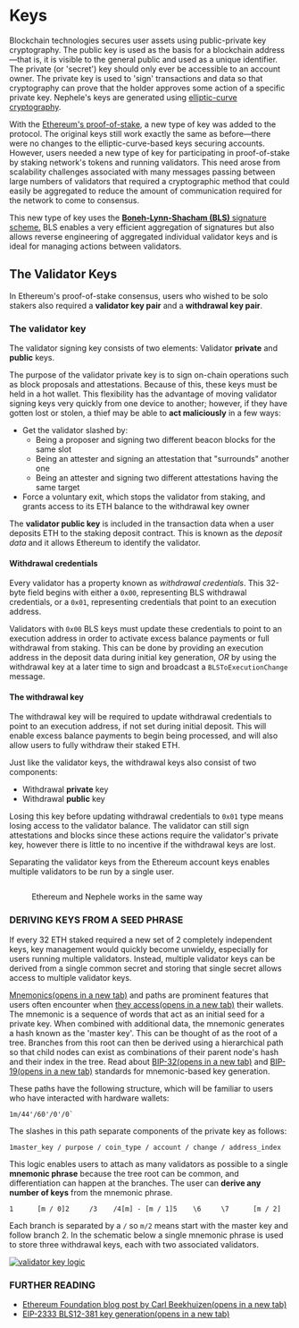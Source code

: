 # Keys

Blockchain technologies secures user assets using public-private key cryptography. The public key is used as the basis for a blockchain address—that is, it is visible to the general public and used as a unique identifier. The private (or 'secret') key should only ever be accessible to an account owner. The private key is used to 'sign' transactions and data so that cryptography can prove that the holder approves some action of a specific private key. Nephele's keys are generated using [elliptic-curve cryptography](https://en.wikipedia.org/wiki/Elliptic-curve\_cryptography).

With the [Ethereum's proof-of-stake](https://ethereum.org/en/developers/docs/consensus-mechanisms/pos/), a new type of key was added to the protocol. The original keys still work exactly the same as before—there were no changes to the elliptic-curve-based keys securing accounts. However, users needed a new type of key for participating in proof-of-stake by staking network's tokens and running validators. This need arose from scalability challenges associated with many messages passing between large numbers of validators that required a cryptographic method that could easily be aggregated to reduce the amount of communication required for the network to come to consensus.

This new type of key uses the [**Boneh-Lynn-Shacham (BLS)** signature scheme.](https://wikipedia.org/wiki/BLS\_digital\_signature) BLS enables a very efficient aggregation of signatures but also allows reverse engineering of aggregated individual validator keys and is ideal for managing actions between validators.

## The Validator Keys <a href="#two-types-of-keys" id="two-types-of-keys"></a>

In Ethereum's proof-of-stake consensus, users who wished to be solo stakers also required a **validator key pair** and a **withdrawal key pair**.

### The validator key <a href="#validator-key" id="validator-key"></a>

The validator signing key consists of two elements: Validator **private** and **public** keys.

The purpose of the validator private key is to sign on-chain operations such as block proposals and attestations. Because of this, these keys must be held in a hot wallet. This flexibility has the advantage of moving validator signing keys very quickly from one device to another; however, if they have gotten lost or stolen, a thief may be able to **act maliciously** in a few ways:

* Get the validator slashed by:
  * Being a proposer and signing two different beacon blocks for the same slot
  * Being an attester and signing an attestation that "surrounds" another one
  * Being an attester and signing two different attestations having the same target
* Force a voluntary exit, which stops the validator from staking, and grants access to its ETH balance to the withdrawal key owner

The **validator public key** is included in the transaction data when a user deposits ETH to the staking deposit contract. This is known as the _deposit data_ and it allows Ethereum to identify the validator.

#### Withdrawal credentials <a href="#withdrawal-credentials" id="withdrawal-credentials"></a>

Every validator has a property known as _withdrawal credentials_. This 32-byte field begins with either a `0x00`, representing BLS withdrawal credentials, or a `0x01`, representing credentials that point to an execution address.

Validators with `0x00` BLS keys must update these credentials to point to an execution address in order to activate excess balance payments or full withdrawal from staking. This can be done by providing an execution address in the deposit data during initial key generation, _OR_ by using the withdrawal key at a later time to sign and broadcast a `BLSToExecutionChange` message.

#### The withdrawal key <a href="#withdrawal-key" id="withdrawal-key"></a>

The withdrawal key will be required to update withdrawal credentials to point to an execution address, if not set during initial deposit. This will enable excess balance payments to begin being processed, and will also allow users to fully withdraw their staked ETH.

Just like the validator keys, the withdrawal keys also consist of two components:

* Withdrawal **private** key
* Withdrawal **public** key

Losing this key before updating withdrawal credentials to `0x01` type means losing access to the validator balance. The validator can still sign attestations and blocks since these actions require the validator's private key, however there is little to no incentive if the withdrawal keys are lost.

Separating the validator keys from the Ethereum account keys enables multiple validators to be run by a single user.

<figure><img src="https://ethereum.org/_next/image/?url=%2Fcontent%2Fdevelopers%2Fdocs%2Fconsensus-mechanisms%2Fpos%2Fkeys%2Fvalidator-key-schematic.png&#x26;w=1920&#x26;q=75" alt=""><figcaption><p>Ethereum and Nephele works in the same way</p></figcaption></figure>

### DERIVING KEYS FROM A SEED PHRASE <a href="#deriving-keys-from-seed" id="deriving-keys-from-seed"></a>

If every 32 ETH staked required a new set of 2 completely independent keys, key management would quickly become unwieldy, especially for users running multiple validators. Instead, multiple validator keys can be derived from a single common secret and storing that single secret allows access to multiple validator keys.

[Mnemonics(opens in a new tab)](https://en.bitcoinwiki.org/wiki/Mnemonic\_phrase) and paths are prominent features that users often encounter when [they access(opens in a new tab)](https://ethereum.stackexchange.com/questions/19055/what-is-the-difference-between-m-44-60-0-0-and-m-44-60-0) their wallets. The mnemonic is a sequence of words that act as an initial seed for a private key. When combined with additional data, the mnemonic generates a hash known as the 'master key'. This can be thought of as the root of a tree. Branches from this root can then be derived using a hierarchical path so that child nodes can exist as combinations of their parent node's hash and their index in the tree. Read about [BIP-32(opens in a new tab)](https://github.com/bitcoin/bips/blob/master/bip-0032.mediawiki) and [BIP-19(opens in a new tab)](https://github.com/bitcoin/bips/blob/master/bip-0039.mediawiki) standards for mnemonic-based key generation.

These paths have the following structure, which will be familiar to users who have interacted with hardware wallets:

```
1m/44'/60'/0'/0`
```

The slashes in this path separate components of the private key as follows:

```
1master_key / purpose / coin_type / account / change / address_index
```

This logic enables users to attach as many validators as possible to a single **mnemonic phrase** because the tree root can be common, and differentiation can happen at the branches. The user can **derive any number of keys** from the mnemonic phrase.

```
1      [m / 0]2     /3    /4[m] - [m / 1]5    \6     \7      [m / 2]
```

Each branch is separated by a `/` so `m/2` means start with the master key and follow branch 2. In the schematic below a single mnemonic phrase is used to store three withdrawal keys, each with two associated validators.

[![validator key logic](https://ethereum.org/\_next/image/?url=%2Fcontent%2Fdevelopers%2Fdocs%2Fconsensus-mechanisms%2Fpos%2Fkeys%2Fmultiple-keys.png\&w=1920\&q=75)](https://ethereum.org/content/developers/docs/consensus-mechanisms/pos/keys/multiple-keys.png)

### FURTHER READING <a href="#further-reading" id="further-reading"></a>

* [Ethereum Foundation blog post by Carl Beekhuizen(opens in a new tab)](https://blog.ethereum.org/2020/05/21/keys/)
* [EIP-2333 BLS12-381 key generation(opens in a new tab)](https://eips.ethereum.org/EIPS/eip-2333)
